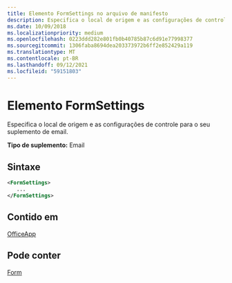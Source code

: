 ```yaml
---
title: Elemento FormSettings no arquivo de manifesto
description: Especifica o local de origem e as configurações de controle para o seu suplemento de email.
ms.date: 10/09/2018
ms.localizationpriority: medium
ms.openlocfilehash: 0223ddd282e801fb0b40785b87c6d91e77998377
ms.sourcegitcommit: 1306faba8694dea203373972b6ff2e852429a119
ms.translationtype: MT
ms.contentlocale: pt-BR
ms.lasthandoff: 09/12/2021
ms.locfileid: "59151803"
---
```

# <a name="formsettings-element"></a>Elemento FormSettings

Especifica o local de origem e as configurações de controle para o seu suplemento de email.

**Tipo de suplemento:** Email

## <a name="syntax"></a>Sintaxe

```XML
<FormSettings>
   ...
</FormSettings>
```

## <a name="contained-in"></a>Contido em

[OfficeApp](officeapp.md)

## <a name="can-contain"></a>Pode conter

[Form](form.md)

